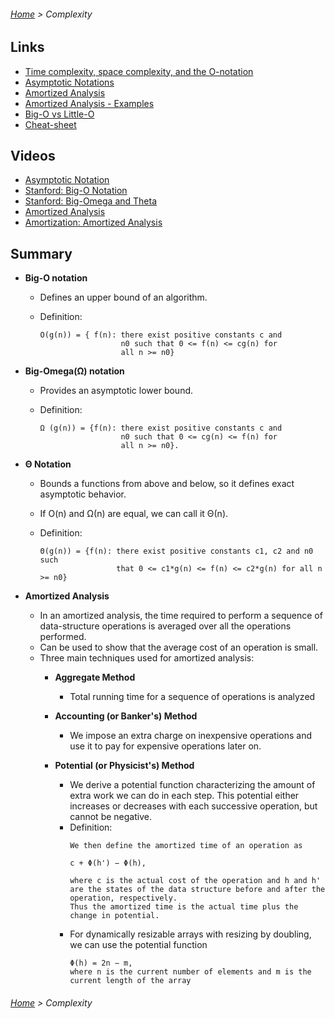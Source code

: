 ###### [Home](../../../README.md) > Complexity

## Links
   
   * [Time complexity, space complexity, and the O-notation](http://www.leda-tutorial.org/en/official/ch02s02s03.html)
   * [Asymptotic Notations](https://www.geeksforgeeks.org/analysis-of-algorithms-set-3asymptotic-notations/)
   * [Amortized Analysis](http://www.cs.cornell.edu/courses/cs3110/2011fa/supplemental/lec20-amortized/amortized.htm)
   * [Amortized Analysis - Examples](http://staff.ustc.edu.cn/~csli/graduate/algorithms/book6/chap18.htm)
   * [Big-O vs Little-O](https://stackoverflow.com/questions/1364444/difference-between-big-o-and-little-o-notation)
   * [Cheat-sheet](http://bigocheatsheet.com/)

## Videos
   
   * [Asymptotic Notation](https://www.youtube.com/watch?v=iOq5kSKqeR4)
   * [Stanford: Big-O Notation](https://www.youtube.com/watch?v=QfRSeibcugw)
   * [Stanford: Big-Omega and Theta](https://www.youtube.com/watch?v=-IanHYk6tU4)
   * [Amortized Analysis](https://www.youtube.com/watch?v=T7W5E-5mljc)
   * [Amortization: Amortized Analysis](https://www.youtube.com/watch?v=3MpzavN3Mco)   

## Summary

   * **Big-O notation**
     
     * Defines an upper bound of an algorithm.
     * Definition:
       
       ```
       O(g(n)) = { f(n): there exist positive constants c and 
                         n0 such that 0 <= f(n) <= cg(n) for 
                         all n >= n0}
       ```
    
   * **Big-Omega(Ω) notation**
     
     * Provides an asymptotic lower bound.
     * Definition:
       
       ```
       Ω (g(n)) = {f(n): there exist positive constants c and
                         n0 such that 0 <= cg(n) <= f(n) for
                         all n >= n0}.
       ```
     
   * **Θ Notation**
     
     * Bounds a functions from above and below, so it defines exact asymptotic behavior.
     * If O(n) and Ω(n) are equal, we can call it Θ(n).
     * Definition:
       
       ```
       Θ(g(n)) = {f(n): there exist positive constants c1, c2 and n0 such 
                        that 0 <= c1*g(n) <= f(n) <= c2*g(n) for all n >= n0}
       ```

   * **Amortized Analysis**
     
     * In an amortized analysis, the time required to perform a sequence of data-structure operations is averaged over all the operations performed.
     * Can be used to show that the average cost of an operation is small.
     * Three main techniques used for amortized analysis:
        * **Aggregate Method**
          * Total running time for a sequence of operations is analyzed
        
        * **Accounting (or Banker's) Method**
          * We impose an extra charge on inexpensive operations and use it to pay for expensive operations later on.
          
        * **Potential (or Physicist's) Method**
          * We derive a potential function characterizing the amount of extra work we can do in each step. 
            This potential either increases or decreases with each successive operation, but cannot be negative.
          * Definition:
            ```
            We then define the amortized time of an operation as
            
            c + Φ(h') − Φ(h),
            
            where c is the actual cost of the operation and h and h' are the states of the data structure before and after the operation, respectively. 
            Thus the amortized time is the actual time plus the change in potential.
            ```
          * For dynamically resizable arrays with resizing by doubling, we can use the potential function
            ```
            Φ(h) = 2n − m,
            where n is the current number of elements and m is the current length of the array
            ```
            

###### [Home](../../../README.md) > Complexity
